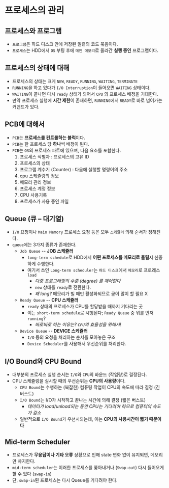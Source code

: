 # 프로세스의 관리

## 프로세스와 프로그램
* `프로그램`은 하드 디스크 안에 저장된 일련의 코드 묶음이다.
* `프로세스`는 HDD에서 `OS` 부팅 후에 `메인 메모리`로 올라간 **실행 중인** 프로그램이다.

## 프로세스의 상태에 대해
* 프로세스의 상태는 크게 `NEW`, `READY`, `RUNNING`, `WAITING`, `TERMINATE`
* `RUNNING`을 하고 있다가 `I/O Interruption`이 들어오면 `WAITING` 상태이다.
* `WAITING`이 끝나면 다시 `ready` 상태가 되어서 `CPU` 의 프로세스 배정을 기대한다.
* 만약 프로세스 실행에 **시간 제한**이 존재하면, `RUNNING`에서 `READY`로 바로 넘어가는 커맨드가 있다.

## PCB에 대해서

* `PCB`는 **프로세스를 컨트롤하는 블럭**이다.
* `PCB`는 한 프로세스 당 **하나**씩 배정이 된다.
* `PCB`는 `OS`의 프로세스 파트에 있으며, 다음 요소를 포함한다.
    1) 프로세스 식별자 : 프로세스의 고유 ID
    2) 프로세스의 상태
    3) 프로그램 계수기 (Counter) : 다음에 실행할 명령어의 주소
    4) cpu 스케쥴링의 정보
    5) 메모리 관리 정보
    6) 프로세스 계정 정보
    7) CPU 사용기록
    8) 프로세스가 사용 중인 파일
    
## Queue (큐 – 대기열)

* `I/O` 요청이나 `Main Memory` 프로세스 요청 등은 모두 `스케쥴러` 의해 순서가 정해진다.
* `queue`에는 3가지 종류가 존재한다.
    * `Job Queue` -- **JOB 스케쥴러**
        * `long-term schedule`로 HDD에서 **어떤 프로세스를 메모리로 올릴**지 신중하게 수행한다.
        * 여기서 쓰인 `Long-term scheduler`는 `하드 디스크`에서 `메모리`로 프로레스 `load`
            * *다중 프로그래밍의 수준 (degree) 를 제어한다*
            * `new` 상태를 `ready`로 전환한다.
            * *왜 long?* 메모리가 빌 때만 활성화되므로 굳이 많이 할 필요 X
    * `Ready Queue` -- **CPU 스케쥴러**
        * `ready` 상태의 프로세스가 CPU를 할당받을 때까지 기다리는 곳
        * 이는 `short-term schedule`로 시행된다; `Ready Queue` 중 뭐를 먼저 `running`?
            - *바로바로 하는 이유는? `CPU`의 효율성을 위해서!*
    * `Device Queue` -- **DEVICE 스케쥴러**
        * `I/O` 등의 요청을 처리하는 순서를 모아놓은 구조
        * `Device Scheduler`를 사용해서 우선순위를 처리한다.
    
## I/O Bound와 CPU Bound

* 대부분의 프로세스 실행 순서는 `I/O`와 `CPU`의 바운드 (작업량)로 결정된다.
* CPU 스케쥴링을 실시할 때의 우선순위는 **CPU의 사용량**이다.
    * `CPU Bound`는 수행하는 (복잡한) 컴퓨팅 작업이 CPU의 속도에 따라 결정 (긴 버스트)
    * `I/O Bound`는 I/O가 시작하고 끝나는 시간에 의해 결정 (짧은 버스트)
        * _데이터가 load/unload되는 동안 CPU는 기다려야 하므로 컴퓨터의 속도가 감소_
    * 일반적으로 `I/O Bound`가 우선시되는데, 이는 **CPU의 사용시간이 짧기 때문이다**
    
## Mid-term Scheduler

* 프로세스가 **무응답이나 기타 오류** 상황으로 인해 state 변화 없이 유지되면, 메모리만 차지한다.
* `mid-term scheduler`는 이러한 프로세스를 쫓아내거나 (`Swap-out`) 다시 들어오게 할 수 있다 (`swap-in`)
* 단, `swap-in`된 프로세스는 다시 Queue를 기다려야 한다.
